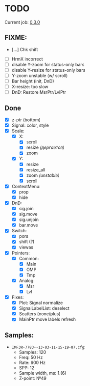 # TODO

Current job: [0.3.0](https://github.com/tieugene/iosc.py/milestone/12)

## FIXME:

- […] Chk shift
- [ ] HrmX incorrect
- [ ] disable Y-zoom for status-only bars
- [ ] disable Y-resize for status-only bars
- [ ] Y-zoom unstable (w/ scroll)
- [ ] Bar height (init, DnD)
- [ ] X-resize: too slow
- [ ] DnD: Restore MsrPtr/LvlPtr

## Done
- [x] z-ptr (bottom)
- [x] Signal: color, style
- [x] Scale:
  + [x] X:
    * [x] scroll
    * [x] resize *(дергается)*
    * [x] zoom
  + [x] Y:
    * [x] resize
    * [x] resize_all
    * [x] zoom *(unstable)*
    * [x] scroll
- [x] ContextMenu:
  + [x] prop
  + [x] hide
- [x] DnD:
  + [x] sig.join
  + [x] sig.move
  + [x] sig.unjoin
  + [x] bar.move
- [x] Switch:
  + [x] pors
  + [x] shift (?)
  + [x] viewas
- [x] Pointers:
  + [x] Common:
    + [x] Main
    + [x] OMP
    + [x] Tmp
  + [x] Analog:
    * [x] Msr
    * [x] Lvl
- [x] Fixes:
  + [x] Plot: Signal normalize
  + [x] SignalLabelList: deselect
  + [x] Scatters (none/plus)
  + [x] MainPtr move labels refresh

## Samples:

- `IMF3R-7783--13-03-11-15-19-07.cfg`:
  + Samples: 120
  + Freq: 50 Hz
  + Rate: 600 Hz
  + SPP: 12
  + Sample width, ms: 1.(6)
  + Z-point: &numero;49
